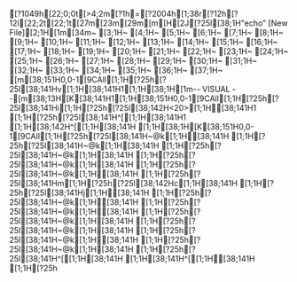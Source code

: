 [?1049h[22;0;0t[>4;2m[?1h=[?2004h[1;38r[?12h[?12l[22;2t[22;1t[27m[23m[29m[m[H[2J[?25l[38;1H"echo" [New File][2;1H[1m[34m~                                                                                                                                                                       [3;1H~                                                                                                                                                                       [4;1H~                                                                                                                                                                       [5;1H~                                                                                                                                                                       [6;1H~                                                                                                                                                                       [7;1H~                                                                                                                                                                       [8;1H~                                                                                                                                                                       [9;1H~                                                                                                                                                                       [10;1H~                                                                                                                                                                       [11;1H~                                                                                                                                                                       [12;1H~                                                                                                                                                                       [13;1H~                                                                                                                                                                       [14;1H~                                                                                                                                                                       [15;1H~                                                                                                                                                                       [16;1H~                                                                                                                                                                       [17;1H~                                                                                                                                                                       [18;1H~                                                                                                                                                                       [19;1H~                                                                                                                                                                       [20;1H~                                                                                                                                                                       [21;1H~                                                                                                                                                                       [22;1H~                                                                                                                                                                       [23;1H~                                                                                                                                                                       [24;1H~                                                                                                                                                                       [25;1H~                                                                                                                                                                       [26;1H~                                                                                                                                                                       [27;1H~                                                                                                                                                                       [28;1H~                                                                                                                                                                       [29;1H~                                                                                                                                                                       [30;1H~                                                                                                                                                                       [31;1H~                                                                                                                                                                       [32;1H~                                                                                                                                                                       [33;1H~                                                                                                                                                                       [34;1H~                                                                                                                                                                       [35;1H~                                                                                                                                                                       [36;1H~                                                                                                                                                                       [37;1H~                                                                                                                                                                       [m[38;151H0,0-1[9CAll[1;1H[?25h[?25l[38;141Hv[1;1H[38;141H1[1;1H[38;1H[1m-- VISUAL --[m[38;13H[K[38;141H1[1;1H[38;151H0,0-1[9CAll[1;1H[?25h[?25l[38;141Hi[1;1H[?25h[?25l[38;142H<20>[1;1H[38;141H1    [1;1H[?25h[?25l[38;141H^[[1;1H[38;141H1 [1;1H[38;142H^[[1;1H[38;141H   [1;1H[38;1H[K[38;151H0,0-1[9CAll[1;1H[?25h[?25l[38;141H~@k[1;1H[38;141H   [1;1H[?25h[?25l[38;141H~@k[1;1H[38;141H   [1;1H[?25h[?25l[38;141H~@k[1;1H[38;141H   [1;1H[?25h[?25l[38;141H~@k[1;1H[38;141H   [1;1H[?25h[?25l[38;141H~@k[1;1H[38;141H   [1;1H[?25h[?25l[38;141Hm[1;1H[?25h[?25l[38;142Hc[1;1H[38;141H  [1;1H[?25h[?25l[38;141Hj[1;1H[38;141H [1;1H[?25h[?25l[38;141H~@k[1;1H[38;141H   [1;1H[?25h[?25l[38;141H~@k[1;1H[38;141H   [1;1H[?25h[?25l[38;141H~@k[1;1H[38;141H   [1;1H[?25h[?25l[38;141H~@k[1;1H[38;141H   [1;1H[?25h[?25l[38;141H~@k[1;1H[38;141H   [1;1H[?25h[?25l[38;141H~@k[1;1H[38;141H   [1;1H[?25h[?25l[38;141H^[[1;1H[38;141H  [1;1H[38;141H^[[1;1H[38;141H  [1;1H[?25h